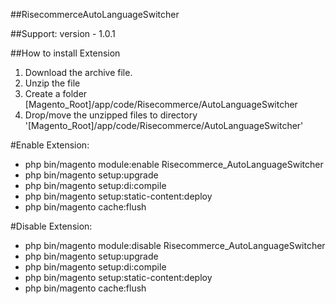 ##RisecommerceAutoLanguageSwitcher


##Support: 
version - 1.0.1

##How to install Extension

1. Download the archive file.
2. Unzip the file
3. Create a folder [Magento_Root]/app/code/Risecommerce/AutoLanguageSwitcher
4. Drop/move the unzipped files to directory '[Magento_Root]/app/code/Risecommerce/AutoLanguageSwitcher'

#Enable Extension:
- php bin/magento module:enable Risecommerce_AutoLanguageSwitcher
- php bin/magento setup:upgrade
- php bin/magento setup:di:compile
- php bin/magento setup:static-content:deploy
- php bin/magento cache:flush

#Disable Extension:
- php bin/magento module:disable Risecommerce_AutoLanguageSwitcher
- php bin/magento setup:upgrade
- php bin/magento setup:di:compile
- php bin/magento setup:static-content:deploy
- php bin/magento cache:flush
